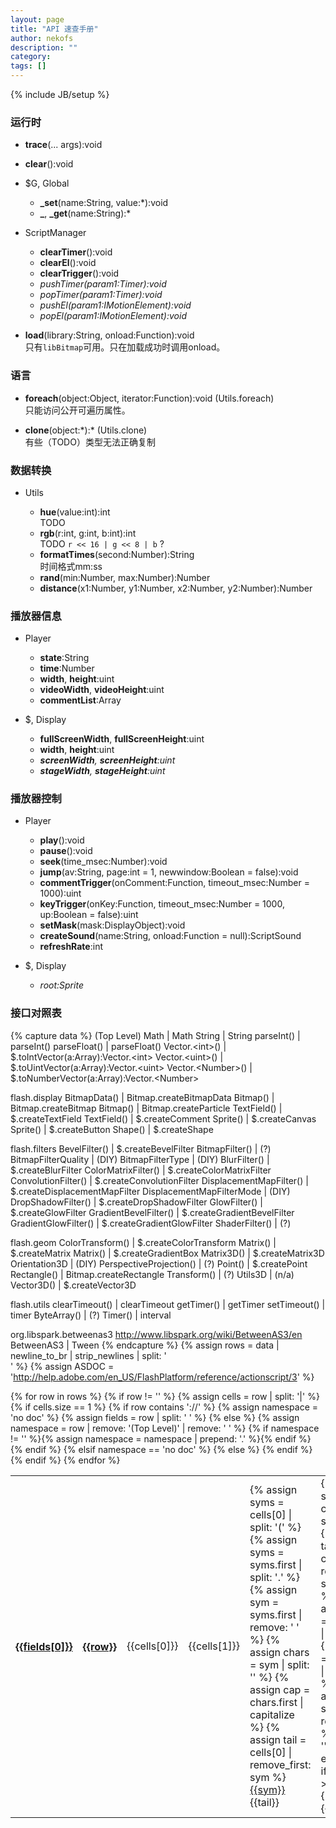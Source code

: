 ```yaml
---
layout: page
title: "API 速查手册"
author: nekofs
description: ""
category: 
tags: []
---
```

{% include JB/setup %}

### 运行时

* **trace**(... args):void

* **clear**():void

* $G, Global
  * **\_set**(name:String, value:\*):void
  * **\_**, **\_get**(name:String):\*

* ScriptManager
  * **clearTimer**():void
  * **clearEl**():void
  * **clearTrigger**():void
  * *pushTimer(param1:Timer):void*
  * *popTimer(param1:Timer):void*
  * *pushEl(param1:IMotionElement):void*
  * *popEl(param1:IMotionElement):void*

* **load**(library:String, onload:Function):void  
  只有`libBitmap`可用。只在加载成功时调用onload。

### 语言

* **foreach**(object:Object, iterator:Function):void (Utils.foreach)  
  只能访问公开可遍历属性。

* **clone**(object:\*):\* (Utils.clone)  
  有些（TODO）类型无法正确复制

### 数据转换
* Utils

  * **hue**(value:int):int  
    TODO
  * **rgb**(r:int, g:int, b:int):int  
    TODO `r << 16 | g << 8 | b` ?
  * **formatTimes**(second:Number):String  
    时间格式mm:ss
  * **rand**(min:Number, max:Number):Number
  * **distance**(x1:Number, y1:Number, x2:Number, y2:Number):Number

### 播放器信息 

* Player
  * **state**:String
  * **time**:Number
  * **width**, **height**:uint
  * **videoWidth**, **videoHeight**:uint
  * **commentList**:Array

* $, Display
  * **fullScreenWidth**, **fullScreenHeight**:uint
  * **width**, **height**:uint
  * _**screenWidth**, **screenHeight**:uint_
  * _**stageWidth**, **stageHeight**:uint_

### 播放器控制

* Player
  * **play**():void
  * **pause**():void
  * **seek**(time_msec:Number):void
  * **jump**(av:String, page:int = 1, newwindow:Boolean = false):void
  * **commentTrigger**(onComment:Function, timeout_msec:Number = 1000):uint
  * **keyTrigger**(onKey:Function, timeout_msec:Number = 1000, up:Boolean = false):uint
  * **setMask**(mask:DisplayObject):void
  * **createSound**(name:String, onload:Function = null):ScriptSound
  * **refreshRate**:int

* $, Display

  * _root:Sprite_

### 接口对照表

{% capture data %}
(Top Level)
Math                     | Math
String                   | String
parseInt()               | parseInt()
parseFloat()             | parseFloat()
Vector.&lt;int&gt;()     | $.toIntVector(a:Array):Vector.&lt;int&gt;
Vector.&lt;uint&gt;()    | $.toUintVector(a:Array):Vector.&lt;uint&gt;
Vector.&lt;Number&gt;()  | $.toNumberVector(a:Array):Vector.&lt;Number&gt;

flash.display
BitmapData() | Bitmap.createBitmapData
Bitmap()     | Bitmap.createBitmap
Bitmap()     | Bitmap.createParticle
TextField()  | $.createTextField
TextField()  | $.createComment
Sprite()     | $.createCanvas
Sprite()     | $.createButton
Shape()      | $.createShape

flash.filters
BevelFilter()             | $.createBevelFilter
BitmapFilter()            | (?)
BitmapFilterQuality       | (DIY)
BitmapFilterType          | (DIY)
BlurFilter()              | $.createBlurFilter
ColorMatrixFilter()       | $.createColorMatrixFilter
ConvolutionFilter()       | $.createConvolutionFilter
DisplacementMapFilter()   | $.createDisplacementMapFilter
DisplacementMapFilterMode | (DIY)
DropShadowFilter()        | $.createDropShadowFilter
GlowFilter()              | $.createGlowFilter
GradientBevelFilter()     | $.createGradientBevelFilter
GradientGlowFilter()      | $.createGradientGlowFilter
ShaderFilter()            | (?)

flash.geom
ColorTransform()        | $.createColorTransform
Matrix()                | $.createMatrix
Matrix()                | $.createGradientBox
Matrix3D()              | $.createMatrix3D
Orientation3D           | (DIY)
PerspectiveProjection() | (?)
Point()                 | $.createPoint
Rectangle()             | Bitmap.createRectangle
Transform()             | (?)
Utils3D                 | (n/a)
Vector3D()              | $.createVector3D

flash.utils
clearTimeout() | clearTimeout
getTimer()     | getTimer
setTimeout()   | timer
ByteArray()    | (?)
Timer()        | interval

org.libspark.betweenas3 http://www.libspark.org/wiki/BetweenAS3/en
BetweenAS3 | Tween
{% endcapture %}
{% assign rows = data | newline_to_br | strip_newlines | split: '<br />' %}
{% assign ASDOC = 'http://help.adobe.com/en_US/FlashPlatform/reference/actionscript/3' %}
<table class="table table-bordered table-condensed table-hover">
<tbody>
{% for row in rows %}
  {% if row != '' %}
    <tr>
    {% assign cells = row | split: '|' %}
    {% if cells.size == 1 %}
      {% if row contains '://' %}
        {% assign namespace = 'no doc' %}
        {% assign fields = row | split: ' ' %}
        <th colspan="3"><a href="{{fields[1]}}">{{fields[0]}}</a></th>
      {% else %}
        {% assign namespace = row | remove: '(Top Level)' | remove: ' ' %}
        {% if namespace != '' %}{% assign namespace = namespace | prepend: '.' %}{% endif %}
        <th colspan="3"><a href="{{ASDOC}}{{namespace | replace:'.','/'}}/package-detail.html">{{row}}</a></th>
      {% endif %}
    {% elsif namespace == 'no doc' %}
      <td>{{cells[0]}}</td><td>{{cells[1]}}</td>
    {% else %}
      <td>
      {% assign syms = cells[0] | split: '(' %}
      {% assign syms = syms.first | split: '.' %}
      {% assign sym = syms.first | remove: ' ' %}
      {% assign chars = sym | split: '' %}
      {% assign cap = chars.first | capitalize %}
      {% assign tail = cells[0] | remove_first: sym %}
        <a href="{{ASDOC}}{{namespace | replace:'.','/'}}/{% if cap == chars.first %}{{sym}}.html{% else %}package.html#{{sym}}{{tail}}{% endif %}">{{sym}}</a>{{tail}}
      </td>
      <td>
      {% assign syms = cells[1] | split: '(' %}
      {% assign tail = cells[1] | remove_first: syms.first %}
      {% assign syms = syms.first | split: '.' %}
      {% assign a = syms.first | remove: ' ' %}
      {% assign b = syms.last | remove: ' ' %}
        {% if a != '' %}<a href="#{{a}}">{{a}}</a>{% endif %}{% if syms.size > 1 %}.<a href="#{{b}}">{{b}}</a>{% endif %}{{tail}}
      </td>
    {% endif %}
    </tr>
  {% endif %}
{% endfor %}
</tbody>
</table>
